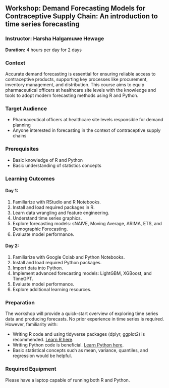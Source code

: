 ## Workshop: Demand Forecasting Models for Contraceptive Supply Chain: An introduction to time series forecasting

### Instructor: Harsha Halgamuwe Hewage  
**Duration:** 4 hours per day for 2 days

### Context
Accurate demand forecasting is essential for ensuring reliable access to contraceptive products, supporting key processes like procurement, inventory management, and distribution. This course aims to equip pharmaceutical officers at healthcare site levels with the knowledge and tools to adopt modern forecasting methods using R and Python.

### Target Audience
- Pharmaceutical officers at healthcare site levels responsible for demand planning  
- Anyone interested in forecasting in the context of contraceptive supply chains  

### Prerequisites
- Basic knowledge of R and Python  
- Basic understanding of statistics concepts  

### Learning Outcomes
#### Day 1:
1. Familiarize with RStudio and R Notebooks.
2. Install and load required packages in R.
3. Learn data wrangling and feature engineering.
4. Understand time series graphics.
5. Explore forecasting models: sNAIVE, Moving Average, ARIMA, ETS, and Demographic Forecasting.
6. Evaluate model performance.

#### Day 2:
1. Familiarize with Google Colab and Python Notebooks.
2. Install and load required Python packages.
3. Import data into Python.
4. Implement advanced forecasting models: LightGBM, XGBoost, and TimeGPT.
5. Evaluate model performance.
6. Explore additional learning resources.

### Preparation
The workshop will provide a quick-start overview of exploring time series data and producing forecasts. No prior experience in time series is required. However, familiarity with:
- Writing R code and using tidyverse packages (dplyr, ggplot2) is recommended. [Learn R here](https://learnr.numbat.space/).
- Writing Python code is beneficial. [Learn Python here](https://www.learnpython.org/).
- Basic statistical concepts such as mean, variance, quantiles, and regression would be helpful.

### Required Equipment
Please have a laptop capable of running both R and Python.
